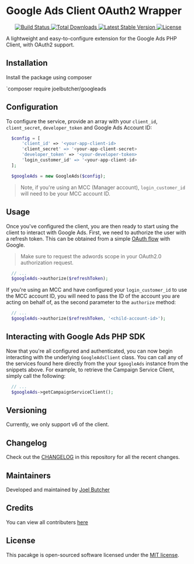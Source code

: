 # Google Ads Client OAuth2 Wrapper

<p align="center">
    <a href="https://github.com/joelbutcher/googleads/actions">
        <img src="https://github.com/joelbutcher/googleads/workflows/tests/badge.svg" alt="Build Status">
    </a>
    <a href="https://packagist.org/packages/joelbutcher/googleads">
        <img src="https://img.shields.io/packagist/dt/joelbutcher/googleads" alt="Total Downloads">
    </a>
    <a href="https://packagist.org/packages/joelbutcher/googleads">
        <img src="https://img.shields.io/packagist/v/joelbutcher/googleads" alt="Latest Stable Version">
    </a>
    <a href="https://packagist.org/packages/joelbutcher/googleads">
        <img src="https://img.shields.io/packagist/l/joelbutcher/googleads" alt="License">
    </a>
</p>

A lightweight and easy-to-configure extension for the Google Ads PHP Client, with OAuth2 support.

## Installation

Install the package using composer

`composer require joelbutcher/googleads

## Configuration

To configure the service, provide an array with your `client_id`, `client_secret`, `developer_token` and Google Ads Account ID:

```php
  $config = [
      'client_id' => '<your-app-client-id>
      'client_secret' => '<your-app-client-secret>
      'developer_token' => '<your-developer-token>
      'login_customer_id' => '<your-app-client-id>
  ];

  $googleAds = new GoogleAds($config);
```

> Note, if you're using an MCC (Manager account), `login_customer_id` will need to be your MCC account ID.

## Usage
Once you've configured the client, you are then ready to start using the client to interact with Google Ads. First, we need to authorize the user with a refresh token. This can be obtained from a simple [OAuth flow](https://github.com/googleapis/google-api-php-client#authentication-with-oauth) with Google.

> Make sure to request the adwords scope in your OAuth2.0 authorization request.

```php
  // ...
  $googleAds->authorize($refreshToken);
```

If you're using an MCC and have configured your `login_customer_id` to use the MCC account ID, you will need to pass the ID of the account you are acting on behalf of, as the second parameter to the `authorize` method:

```php
  // ...
  $googleAds->authorize($refreshToken, '<child-account-id>');
```

## Interacting with Google Ads PHP SDK
Now that you're all configured and authenticated, you can now begin interacting with the underlying `GoogleAdsClient` class. You can call any of the services found here directly from the your `$googleAds` instance from the snippets above. For example, to retrieve the Campaign Service Client, simply call the following:

```php
  // ...
  $googleAds->getCampaignServiceClient();
```

## Versioning
Currently, we only support v6 of the client.

## Changelog

Check out the [CHANGELOG](CHANGELOG.md) in this repository for all the recent changes.

## Maintainers

Developed and maintained by [Joel Butcher](https://joelbutcher.co.uk)

## Credits

You can view all contributers [here](https://github.com/joelbutcher/googleads/graphs/contributors)

## License

This pacakge is open-sourced software licensed under the [MIT license](LICENSE.md).
